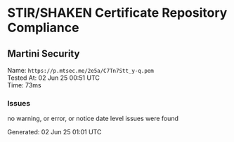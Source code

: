 # STIR/SHAKEN Certificate Repository Compliance

## Martini Security

Name: `https://p.mtsec.me/2e5a/C7Tn7Stt_y-q.pem`\
Tested At: 02 Jun 25 00:51 UTC\
Time: 73ms

### Issues

no warning, or error, or notice date level issues were found

Generated: 02 Jun 25 01:01 UTC